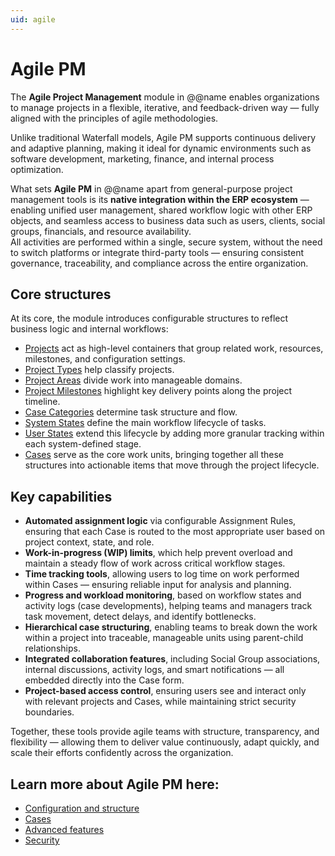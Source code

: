 ```yaml
---
uid: agile
---
```


# Agile PM

The **Agile Project Management** module in @@name enables organizations to manage projects in a flexible, iterative, and feedback-driven way — fully aligned with the principles of agile methodologies.

Unlike traditional Waterfall models, Agile PM supports continuous delivery and adaptive planning, making it ideal for dynamic environments such as software development, marketing, finance, and internal process optimization.

What sets **Agile PM** in @@name apart from general-purpose project management tools is its **native integration within the ERP ecosystem** — enabling unified user management, shared workflow logic with other ERP objects, and seamless access to business data such as users, clients, social groups, financials, and resource availability.  
All activities are performed within a single, secure system, without the need to switch platforms or integrate third-party tools — ensuring consistent governance, traceability, and compliance across the entire organization.

## Core structures

At its core, the module introduces configurable structures to reflect business logic and internal workflows:

- [Projects](configuration-and-structure/project-definitions/projects.md) act as high-level containers that group related work, resources, milestones, and configuration settings.
- [Project Types](configuration-and-structure/main-setup/project-types.md) help classify projects.
- [Project Areas](configuration-and-structure/project-definitions/project-areas.md) divide work into manageable domains.
- [Project Milestones](configuration-and-structure/project-definitions/project-milestones.md) highlight key delivery points along the project timeline.
- [Case Categories](configuration-and-structure/main-setup/case-categories.md) determine task structure and flow.
- [System States](cases/workflow-states.md#system-states) define the main workflow lifecycle of tasks.
- [User States](configuration-and-structure/main-setup/user-states.md) extend this lifecycle by adding more granular tracking within each system-defined stage.
- [Cases](cases/index.md) serve as the core work units, bringing together all these structures into actionable items that move through the project lifecycle.

## Key capabilities

- **Automated assignment logic** via configurable Assignment Rules, ensuring that each Case is routed to the most appropriate user based on project context, state, and role.
- **Work-in-progress (WIP) limits**, which help prevent overload and maintain a steady flow of work across critical workflow stages.
- **Time tracking tools**, allowing users to log time on work performed within Cases — ensuring reliable input for analysis and planning.
- **Progress and workload monitoring**, based on workflow states and activity logs (case developments), helping teams and managers track task movement, detect delays, and identify bottlenecks.
- **Hierarchical case structuring**, enabling teams to break down the work within a project into traceable, manageable units using parent-child relationships.
- **Integrated collaboration features**, including Social Group associations, internal discussions, activity logs, and smart notifications — all embedded directly into the Case form.
- **Project-based access control**, ensuring users see and interact only with relevant projects and Cases, while maintaining strict security boundaries.

Together, these tools provide agile teams with structure, transparency, and flexibility — allowing them to deliver value continuously, adapt quickly, and scale their efforts confidently across the organization.

## Learn more about Agile PM here:
- [Configuration and structure](configuration-and-structure/index.md)
- [Cases](cases/index.md)
- [Advanced features](advanced-features/index.md)
- [Security](security.md)
